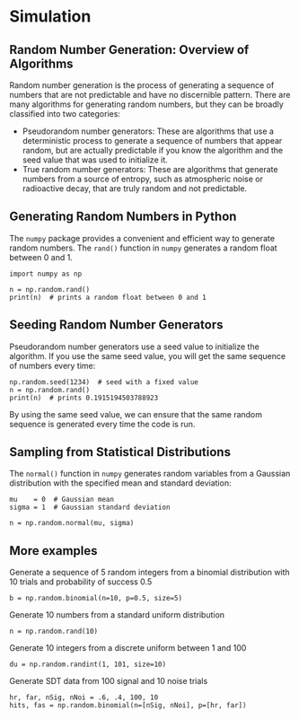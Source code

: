 # Simulation

## Random Number Generation: Overview of Algorithms

Random number generation is the process of generating a sequence of numbers that are not predictable and have no discernible pattern. There are many algorithms for generating random numbers, but they can be broadly classified into two categories:

- Pseudorandom number generators: These are algorithms that use a deterministic process to generate a sequence of numbers that appear random, but are actually predictable if you know the algorithm and the seed value that was used to initialize it.
- True random number generators: These are algorithms that generate numbers from a source of entropy, such as atmospheric noise or radioactive decay, that are truly random and not predictable.

## Generating Random Numbers in Python

The `numpy` package provides a convenient and efficient way to generate random numbers. The `rand()` function in `numpy` generates a random float between 0 and 1.

```{python}
import numpy as np

n = np.random.rand()
print(n)  # prints a random float between 0 and 1
```

## Seeding Random Number Generators

Pseudorandom number generators use a seed value to initialize the algorithm. If you use the same seed value, you will get the same sequence of numbers every time:

```{python}
np.random.seed(1234)  # seed with a fixed value
n = np.random.rand()
print(n)  # prints 0.1915194503788923
```

By using the same seed value, we can ensure that the same random sequence is generated every time the code is run.

## Sampling from Statistical Distributions

The `normal()` function in `numpy` generates random variables from a Gaussian distribution with the specified mean and standard deviation:

```{python}
mu    = 0  # Gaussian mean
sigma = 1  # Gaussian standard deviation

n = np.random.normal(mu, sigma)
```

## More examples

Generate a sequence of 5 random integers from a binomial distribution with 10 trials and probability of success 0.5

```{python}
b = np.random.binomial(n=10, p=0.5, size=5)
```

Generate 10 numbers from a standard uniform distribution

```{python}
n = np.random.rand(10)
```

Generate 10 integers from a discrete uniform between 1 and 100

```{python}
du = np.random.randint(1, 101, size=10)
```

Generate SDT data from 100 signal and 10 noise trials

```{python}
hr, far, nSig, nNoi = .6, .4, 100, 10
hits, fas = np.random.binomial(n=[nSig, nNoi], p=[hr, far])
```